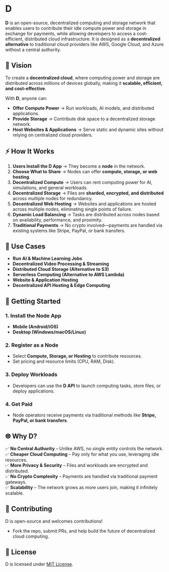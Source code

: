 # D

**D** is an open-source, decentralized computing and storage network that enables users to contribute their idle compute power and storage in exchange for payments, while allowing developers to access a cost-efficient, distributed cloud infrastructure. It is designed as a **decentralized alternative** to traditional cloud providers like AWS, Google Cloud, and Azure without a central authority.

## 🚀 Vision

To create a **decentralized cloud**, where computing power and storage are distributed across millions of devices globally, making it **scalable, efficient, and cost-effective**.

With **D**, anyone can:
- **Offer Compute Power** → Run workloads, AI models, and distributed applications.  
- **Provide Storage** → Contribute disk space to a decentralized storage network.  
- **Host Websites & Applications** → Serve static and dynamic sites without relying on centralized cloud providers.  

## ⚡ How It Works

1. **Users Install the D App** → They become a **node** in the network.  
2. **Choose What to Share** → Nodes can offer **compute, storage, or web hosting**.  
3. **Decentralized Compute** → Users can rent computing power for AI, simulations, and general workloads.  
4. **Decentralized Storage** → Files are **sharded, encrypted, and distributed** across multiple nodes for redundancy.  
5. **Decentralized Web Hosting** → Websites and applications are hosted across multiple nodes, eliminating single points of failure.  
6. **Dynamic Load Balancing** → Tasks are distributed across nodes based on availability, performance, and proximity.  
7. **Traditional Payments** → No crypto involved—payments are handled via existing systems like Stripe, PayPal, or bank transfers.  

## 🎯 Use Cases

- **Run AI & Machine Learning Jobs**  
- **Decentralized Video Processing & Streaming**  
- **Distributed Cloud Storage (Alternative to S3)**  
- **Serverless Computing (Alternative to AWS Lambda)**  
- **Website & Application Hosting**  
- **Decentralized API Hosting & Edge Computing**  

## 🔧 Getting Started

### 1. Install the Node App
- **Mobile (Android/iOS)**
- **Desktop (Windows/macOS/Linux)**

### 2. Register as a Node  
- Select **Compute, Storage, or Hosting** to contribute resources.  
- Set pricing and resource limits (CPU, RAM, Disk).  

### 3. Deploy Workloads  
- Developers can use the **D API** to launch computing tasks, store files, or deploy applications.  

### 4. Get Paid  
- Node operators receive payments via traditional methods like **Stripe, PayPal, or bank transfers**.  

## 🌐 Why D?

✅ **No Central Authority** – Unlike AWS, no single entity controls the network.  
✅ **Cheaper Cloud Computing** – Pay only for what you use, leveraging idle resources.  
✅ **More Privacy & Security** – Files and workloads are encrypted and distributed.  
✅ **No Crypto Complexity** – Payments are handled via traditional payment gateways.  
✅ **Scalability** – The network grows as more users join, making it infinitely scalable.  

## 🤝 Contributing

D is open-source and welcomes contributions!  
- Fork the repo, submit PRs, and help build the future of decentralized cloud computing.  

## 📜 License

D is licensed under [MIT License](LICENSE).  
